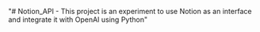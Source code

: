 "# Notion_API - This project is an experiment to use Notion as an interface and integrate it with OpenAI using Python" 
